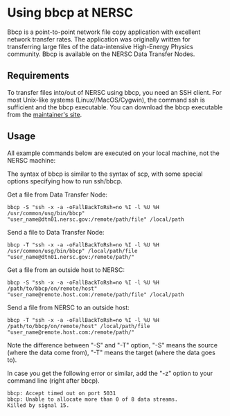 # Using bbcp at NERSC

Bbcp is a point-to-point network file copy application with excellent
network transfer rates. The application was originally written for
transferring large files of the data-intensive High-Energy Physics
community. Bbcp is available on the NERSC Data Transfer Nodes.


## Requirements

To transfer files into/out of NERSC using bbcp, you need an SSH
client. For most Unix-like systems (Linux//MacOS/Cygwin), the command
ssh is sufficient and the bbcp executable. You can download the bbcp
executable from the [maintainer's
site](http://www.slac.stanford.edu/~abh/bbcp/).

## Usage

All example commands below are executed on your local machine, not the
NERSC machine:

The syntax of bbcp is similar to the syntax of scp, with some special
options specifying how to run ssh/bbcp.

Get a file from Data Transfer Node:

```shell
bbcp -S "ssh -x -a -oFallBackToRsh=no %I -l %U %H /usr/common/usg/bin/bbcp" "user_name@dtn01.nersc.gov:/remote/path/file" /local/path
```

Send a file to Data Transfer Node:

```shell
bbcp -T "ssh -x -a -oFallBackToRsh=no %I -l %U %H /usr/common/usg/bin/bbcp" /local/path/file "user_name@dtn01.nersc.gov:/remote/path/"
```

Get a file from an outside host to NERSC:

```shell
bbcp -S "ssh -x -a -oFallBackToRsh=no %I -l %U %H /path/to/bbcp/on/remote/host" "user_name@remote.host.com:/remote/path/file" /local/path
```
Send a file from NERSC to an outside host:

```shell
bbcp -T "ssh -x -a -oFallBackToRsh=no %I -l %U %H /path/to/bbcp/on/remote/host" /local/path/file "user_name@remote.host.com:/remote/path/"
```

Note the difference between "-S" and "-T" option, "-S" means the source (where the data come from), "-T" means the target (where the data goes to).

In case you get the following error or similar, add the "-z" option to your command line (right after bbcp).

```shell
bbcp: Accept timed out on port 5031
bbcp: Unable to allocate more than 0 of 8 data streams.
Killed by signal 15.
```
